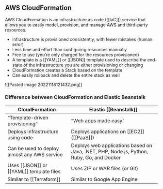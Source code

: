 ## AWS CloudFormation

AWS CloudFormation is an infrastructure as code ([[IaC]]) service that allows you to easily model, provision, and manage AWS and third-party resources.

-   Infrastructure is provisioned consistently, with fewer mistakes (human error)
-   Less time and effort than configuring resources manually
-   Free to use (you're only charged for the resources provisioned)
-   A template is a [[YAML]] or [[JSON]] template used to describe the end-state of the infrastructure you are either provisioning or changing
-   CloudFormation creates a Stack based on the template
-   Can easily rollback and delete the entire stack as well

![[Pasted image 20221118121432.png]]

### Difference between CloudFormation and Elastic Beanstalk

| CloudFormation | Elastic [[Beanstalk]] |
| ------------ | -------------- |
| “Template-driven provisioning” | “Web apps made easy" |
| Deploys infrastructure using code | Deploys applications on [[EC2]] ([[PaaS]])
| Can be used to deploy almost any AWS service | Deploys web applications based on Java, .NET, PHP, Node.js, Python, Ruby, Go, and Docker
| Uses [[JSON]] or [[YAML]] template files  | Uses ZIP or WAR files (or Git)
| Similar to [[Terraform]]  | Similar to Google App Engine
